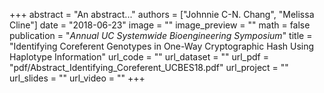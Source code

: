 +++
abstract = "An abstract..."
authors = ["Johnnie C-N. Chang", "Melissa Cline"]
date = "2018-06-23"
image = ""
image_preview = ""
math = false
publication = "*Annual UC Systemwide Bioengineering Symposium*"
title = "Identifying Coreferent Genotypes in One-Way Cryptographic Hash Using Haplotype Information"
url_code = ""
url_dataset = ""
url_pdf = "pdf/Abstract_Identifying_Coreferent_UCBES18.pdf"
url_project = ""
url_slides = ""
url_video = ""
+++
